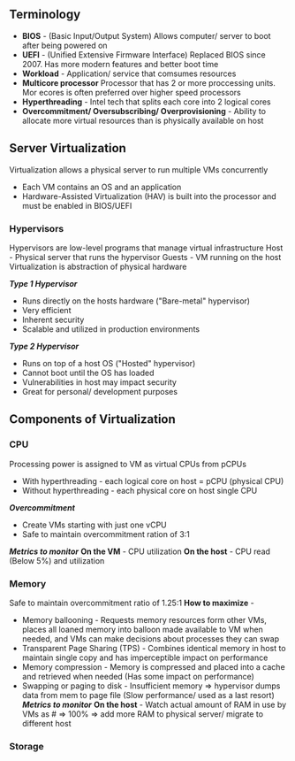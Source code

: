 ## Terminology
- **BIOS** - (Basic Input/Output System) Allows computer/ server to boot after being powered on
- **UEFI** - (Unified Extensive Firmware Interface) Replaced BIOS since 2007. Has more modern features and better boot time
- **Workload** - Application/ service that comsumes resources
- **Multicore processor** Processor that has 2 or more proccessing units. Mor ecores is often preferred over higher speed processors
- **Hyperthreading** - Intel tech that splits each core into 2 logical cores
- **Overcommitment/ Oversubscribing/ Overprovisioning** - Ability to allocate more virtual resources than is physically available on host

## Server Virtualization

Virtualization allows a physical server to run multiple VMs concurrently
- Each VM contains an OS and an application
- Hardware-Assisted Virtualization (HAV) is built into the processor and must be enabled in BIOS/UEFI

### Hypervisors

Hypervisors are low-level programs that manage virtual infrastructure
Host - Physical server that runs the hypervisor
Guests - VM running on the host
Virtualization is abstraction of physical hardware

***Type 1 Hypervisor*** 
- Runs directly on the hosts hardware ("Bare-metal" hypervisor)
- Very efficient
- Inherent security 
- Scalable and utilized in production environments

***Type 2 Hypervisor***
- Runs on top of a host OS ("Hosted" hypervisor)
- Cannot boot until the OS has loaded
- Vulnerabilities in host may impact security
- Great for personal/ development purposes

## Components of Virtualization

### CPU
Processing power is assigned to VM as virtual CPUs from pCPUs
- With hyperthreading - each logical core on host = pCPU (physical CPU)
- Without hyperthreading - each physical core on host single CPU

***Overcommitment***
- Create VMs starting with just one vCPU 
- Safe to maintain overcommitment ration of 3:1

***Metrics to monitor***
**On the VM** - CPU utilization
**On the host** - CPU read (Below 5%) and utilization

### Memory
Safe to maintain overcommitment ratio of 1.25:1
**How to maximize** - 
- Memory ballooning - Requests memory resources form other VMs, places all loaned memory into balloon made available to VM when needed, and VMs can make decisions about processes they can swap
- Transparent Page Sharing (TPS) - Combines identical memory in host to maintain single copy and has imperceptible impact on performance
- Memory compression - Memory is compressed and placed into a cache and retrieved when needed (Has some impact on performance)
- Swapping or paging to disk - Insufficient memory => hypervisor dumps data from mem to page file (Slow performance/ used as a last resort)
***Metrics to monitor***
**On the host** -  Watch actual amount of RAM in use by VMs as # => 100% => add more RAM to physical server/ migrate to different host

### Storage

